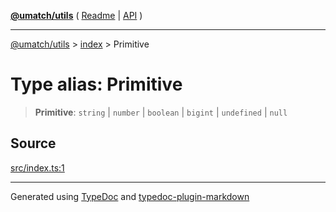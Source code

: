 [**@umatch/utils**](../../README.md) ( [Readme](../../README.md) \| [API](../../API.md) )

---

[@umatch/utils](../../API.md) > [index](../README.md) > Primitive

# Type alias: Primitive

> **Primitive**: `string` \| `number` \| `boolean` \| `bigint` \| `undefined` \| `null`

## Source

[src/index.ts:1](https://github.com/umatch-oficial/utils/blob/00cf87f/src/index.ts#L1)

---

Generated using [TypeDoc](https://typedoc.org/) and [typedoc-plugin-markdown](https://www.npmjs.com/package/typedoc-plugin-markdown)
